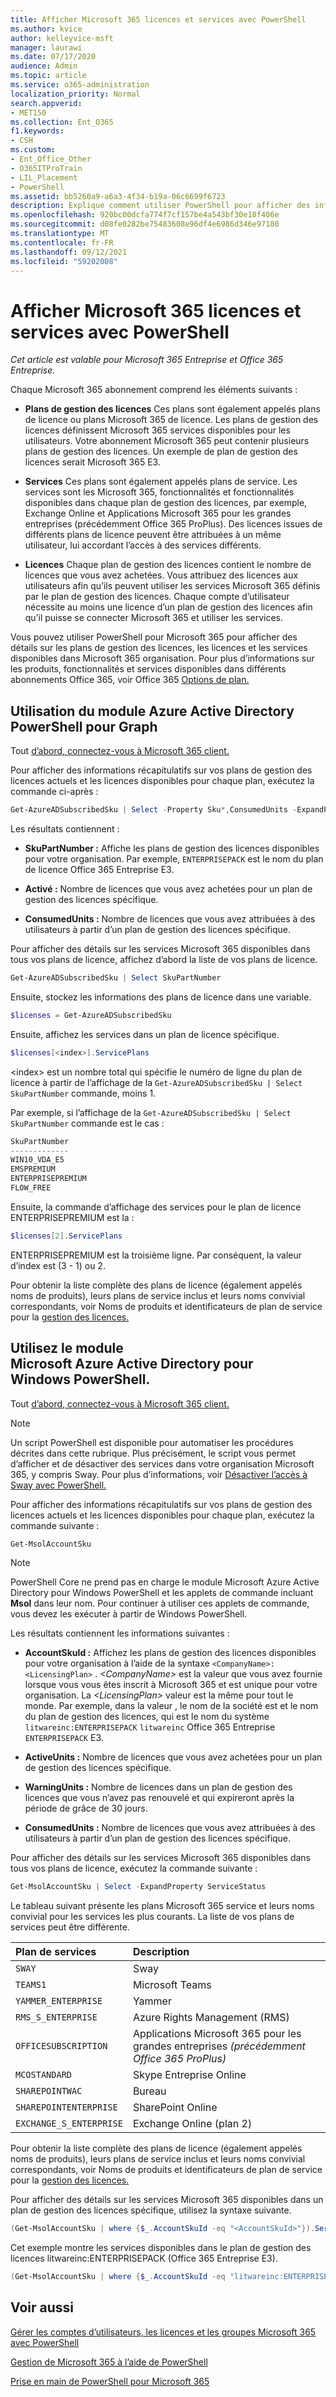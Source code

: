 ```yaml
---
title: Afficher Microsoft 365 licences et services avec PowerShell
ms.author: kvice
author: kelleyvice-msft
manager: laurawi
ms.date: 07/17/2020
audience: Admin
ms.topic: article
ms.service: o365-administration
localization_priority: Normal
search.appverid:
- MET150
ms.collection: Ent_O365
f1.keywords:
- CSH
ms.custom:
- Ent_Office_Other
- O365ITProTrain
- LIL_Placement
- PowerShell
ms.assetid: bb5260a9-a6a3-4f34-b19a-06c6699f6723
description: Explique comment utiliser PowerShell pour afficher des informations sur les plans de gestion des licences, les services et les licences disponibles dans Microsoft 365 organisation.
ms.openlocfilehash: 920bc00dcfa774f7cf157be4a543bf30e18f406e
ms.sourcegitcommit: d08fe0282be75483608e96df4e6986d346e97180
ms.translationtype: MT
ms.contentlocale: fr-FR
ms.lasthandoff: 09/12/2021
ms.locfileid: "59202008"
---
```

# <a name="view-microsoft-365-licenses-and-services-with-powershell"></a>Afficher Microsoft 365 licences et services avec PowerShell

*Cet article est valable pour Microsoft 365 Entreprise et Office 365 Entreprise.*

Chaque Microsoft 365 abonnement comprend les éléments suivants :

- **Plans de gestion des licences** Ces plans sont également appelés plans de licence ou plans Microsoft 365 de licence. Les plans de gestion des licences définissent Microsoft 365 services disponibles pour les utilisateurs. Votre abonnement Microsoft 365 peut contenir plusieurs plans de gestion des licences. Un exemple de plan de gestion des licences serait Microsoft 365 E3.
    
- **Services** Ces plans sont également appelés plans de service. Les services sont les Microsoft 365, fonctionnalités et fonctionnalités disponibles dans chaque plan de gestion des licences, par exemple, Exchange Online et Applications Microsoft 365 pour les grandes entreprises (précédemment Office 365 ProPlus). Des licences issues de différents plans de licence peuvent être attribuées à un même utilisateur, lui accordant l’accès à des services différents.
    
- **Licences** Chaque plan de gestion des licences contient le nombre de licences que vous avez achetées. Vous attribuez des licences aux utilisateurs afin qu’ils peuvent utiliser les services Microsoft 365 définis par le plan de gestion des licences. Chaque compte d’utilisateur nécessite au moins une licence d’un plan de gestion des licences afin qu’il puisse se connecter Microsoft 365 et utiliser les services.
    
Vous pouvez utiliser PowerShell pour Microsoft 365 pour afficher des détails sur les plans de gestion des licences, les licences et les services disponibles dans Microsoft 365 organisation. Pour plus d’informations sur les produits, fonctionnalités et services disponibles dans différents abonnements Office 365, voir Office 365 [Options de plan.](/office365/servicedescriptions/office-365-platform-service-description/office-365-plan-options)


## <a name="use-the-azure-active-directory-powershell-for-graph-module"></a>Utilisation du module Azure Active Directory PowerShell pour Graph

Tout [d’abord, connectez-vous à Microsoft 365 client.](connect-to-microsoft-365-powershell.md#connect-with-the-azure-active-directory-powershell-for-graph-module)
  
Pour afficher des informations récapitulatifs sur vos plans de gestion des licences actuels et les licences disponibles pour chaque plan, exécutez la commande ci-après :
  
```powershell
Get-AzureADSubscribedSku | Select -Property Sku*,ConsumedUnits -ExpandProperty PrepaidUnits
```

Les résultats contiennent :
  
- **SkuPartNumber :** Affiche les plans de gestion des licences disponibles pour votre organisation. Par exemple, `ENTERPRISEPACK` est le nom du plan de licence Office 365 Entreprise E3.
    
- **Activé :** Nombre de licences que vous avez achetées pour un plan de gestion des licences spécifique.
    
- **ConsumedUnits :** Nombre de licences que vous avez attribuées à des utilisateurs à partir d’un plan de gestion des licences spécifique.
    
Pour afficher des détails sur les services Microsoft 365 disponibles dans tous vos plans de licence, affichez d’abord la liste de vos plans de licence.

```powershell
Get-AzureADSubscribedSku | Select SkuPartNumber
```

Ensuite, stockez les informations des plans de licence dans une variable.

```powershell
$licenses = Get-AzureADSubscribedSku
```

Ensuite, affichez les services dans un plan de licence spécifique.

```powershell
$licenses[<index>].ServicePlans
```

\<index> est un nombre total qui spécifie le numéro de ligne du plan de licence à partir de l’affichage de la `Get-AzureADSubscribedSku | Select SkuPartNumber` commande, moins 1.

Par exemple, si l’affichage de la `Get-AzureADSubscribedSku | Select SkuPartNumber` commande est le cas :

```powershell
SkuPartNumber
-------------
WIN10_VDA_E5
EMSPREMIUM
ENTERPRISEPREMIUM
FLOW_FREE
```

Ensuite, la commande d’affichage des services pour le plan de licence ENTERPRISEPREMIUM est la :

```powershell
$licenses[2].ServicePlans
```

ENTERPRISEPREMIUM est la troisième ligne. Par conséquent, la valeur d’index est (3 - 1) ou 2.

Pour obtenir la liste complète des plans de licence (également appelés noms de produits), leurs plans de service inclus et leurs noms convivial correspondants, voir Noms de produits et identificateurs de plan de service pour la [gestion des licences.](/azure/active-directory/users-groups-roles/licensing-service-plan-reference)

## <a name="use-the-microsoft-azure-active-directory-module-for-windows-powershell"></a>Utilisez le module Microsoft Azure Active Directory pour Windows PowerShell.

Tout [d’abord, connectez-vous à Microsoft 365 client.](connect-to-microsoft-365-powershell.md#connect-with-the-microsoft-azure-active-directory-module-for-windows-powershell)

>[!Note]
>Un script PowerShell est disponible pour automatiser les procédures décrites dans cette rubrique. Plus précisément, le script vous permet d’afficher et de désactiver des services dans votre organisation Microsoft 365, y compris Sway. Pour plus d’informations, voir [Désactiver l’accès à Sway avec PowerShell.](disable-access-to-sway-with-microsoft-365-powershell.md)
>
    
Pour afficher des informations récapitulatifs sur vos plans de gestion des licences actuels et les licences disponibles pour chaque plan, exécutez la commande suivante :
  
```powershell
Get-MsolAccountSku
```

>[!Note]
>PowerShell Core ne prend pas en charge le module Microsoft Azure Active Directory pour Windows PowerShell et les applets de commande incluant **Msol** dans leur nom. Pour continuer à utiliser ces applets de commande, vous devez les exécuter à partir de Windows PowerShell.
>

Les résultats contiennent les informations suivantes :
  
- **AccountSkuId :** Affichez les plans de gestion des licences disponibles pour votre organisation à l’aide de la syntaxe `<CompanyName>:<LicensingPlan>` .  _\<CompanyName>_ est la valeur que vous avez fournie lorsque vous vous êtes inscrit à Microsoft 365 et est unique pour votre organisation. La _\<LicensingPlan>_ valeur est la même pour tout le monde. Par exemple, dans la valeur , le nom de la société est et le nom du plan de gestion des licences, qui est le nom du système `litwareinc:ENTERPRISEPACK` `litwareinc` Office 365 Entreprise `ENTERPRISEPACK` E3.
    
- **ActiveUnits :** Nombre de licences que vous avez achetées pour un plan de gestion des licences spécifique.
    
- **WarningUnits :** Nombre de licences dans un plan de gestion des licences que vous n’avez pas renouvelé et qui expireront après la période de grâce de 30 jours.
    
- **ConsumedUnits :** Nombre de licences que vous avez attribuées à des utilisateurs à partir d’un plan de gestion des licences spécifique.
    
Pour afficher des détails sur les services Microsoft 365 disponibles dans tous vos plans de licence, exécutez la commande suivante :
  
```powershell
Get-MsolAccountSku | Select -ExpandProperty ServiceStatus
```

Le tableau suivant présente les plans Microsoft 365 service et leurs noms convivial pour les services les plus courants. La liste de vos plans de services peut être différente. 
  
|**Plan de services**|**Description**|
|:-----|:-----|
| `SWAY` <br/> |Sway  <br/> |
| `TEAMS1` <br/> |Microsoft Teams  <br/> |
| `YAMMER_ENTERPRISE` <br/> |Yammer  <br/> |
| `RMS_S_ENTERPRISE` <br/> |Azure Rights Management (RMS)  <br/> |
| `OFFICESUBSCRIPTION` <br/> |Applications Microsoft 365 pour les grandes entreprises *(précédemment Office 365 ProPlus)*  <br/> |
| `MCOSTANDARD` <br/> |Skype Entreprise Online  <br/> |
| `SHAREPOINTWAC` <br/> |Bureau  <br/> |
| `SHAREPOINTENTERPRISE` <br/> |SharePoint Online  <br/> |
| `EXCHANGE_S_ENTERPRISE` <br/> |Exchange Online (plan 2)  <br/> |
   
Pour obtenir la liste complète des plans de licence (également appelés noms de produits), leurs plans de service inclus et leurs noms convivial correspondants, voir Noms de produits et identificateurs de plan de service pour la [gestion des licences.](/azure/active-directory/users-groups-roles/licensing-service-plan-reference)

Pour afficher des détails sur les services Microsoft 365 disponibles dans un plan de gestion des licences spécifique, utilisez la syntaxe suivante.
  
```powershell
(Get-MsolAccountSku | where {$_.AccountSkuId -eq "<AccountSkuId>"}).ServiceStatus
```

Cet exemple montre les services disponibles dans le plan de gestion des licences litwareinc:ENTERPRISEPACK (Office 365 Entreprise E3).
  
```powershell
(Get-MsolAccountSku | where {$_.AccountSkuId -eq "litwareinc:ENTERPRISEPACK"}).ServiceStatus
```

## <a name="see-also"></a>Voir aussi

[Gérer les comptes d’utilisateurs, les licences et les groupes Microsoft 365 avec PowerShell](manage-user-accounts-and-licenses-with-microsoft-365-powershell.md)
  
[Gestion de Microsoft 365 à l’aide de PowerShell](manage-microsoft-365-with-microsoft-365-powershell.md)
  
[Prise en main de PowerShell pour Microsoft 365](getting-started-with-microsoft-365-powershell.md)